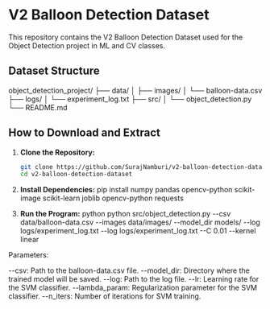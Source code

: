 # V2 Balloon Detection Dataset

This repository contains the V2 Balloon Detection Dataset used for the Object Detection project in ML and CV classes.

## Dataset Structure

object_detection_project/
├── data/
│   ├── images/
│   └── balloon-data.csv 
├── logs/
│   └── experiment_log.txt
├── src/
│   └── object_detection.py
└── README.md


## How to Download and Extract

1. **Clone the Repository:**
   ```bash
   git clone https://github.com/SurajNamburi/v2-balloon-detection-dataset.git
   cd v2-balloon-detection-dataset

2. **Install Dependencies:**
pip install numpy pandas opencv-python scikit-image scikit-learn joblib opencv-python requests


3. **Run the Program:**
   python python src/object_detection.py --csv data/balloon-data.csv --images data/images/ --model_dir models/ --log logs/experiment_log.txt --log logs/experiment_log.txt --C 0.01 --kernel linear

Parameters:

--csv: Path to the balloon-data.csv file.
--model_dir: Directory where the trained model will be saved.
--log: Path to the log file.
--lr: Learning rate for the SVM classifier.
--lambda_param: Regularization parameter for the SVM classifier.
--n_iters: Number of iterations for SVM training.
